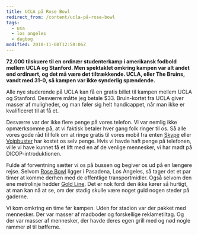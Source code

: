 ```yaml
---
title: UCLA på Rose Bowl
redirect_from: /content/ucla-på-rose-bowl
tags:
  - usa
  - los angeles
  - dagbog
modified: 2010-11-08T12:50:06Z
---
```


**72.000 tilskuere til en ordinær studenterkamp i amerikansk fodbold mellem UCLA og Stanford. Men spektaklet omkring kampen var alt andet end ordinært, og det må være det tiltrækkende. UCLA, eller The Bruins, vandt med 31-0, så kampen var ikke synderlig spændende.**

Alle nye studerende på UCLA kan få en gratis billet til kampen mellem UCLA og Stanford. Desværre måtte jeg betale $33. Bruin-kortet fra UCLA giver masser af muligheder, og man føler sig helt handicappet, når man ikke er kvalificeret til at få et.

Desværre var der ikke flere penge på vores telefon. Vi var nemlig ikke opmærksomme på, at vi faktisk betaler hver gang folk ringer til os. Så alle vores gode råd til folk om at ringe gratis til vores mobil fra enten [Skype](http://www.skype.com/) eller [Voipbuster](http://www.voipbuster.com/) har kostet os selv penge. Hvis vi havde haft penge på telefonen, ville vi have kunnet få et lift med en af de venlige mennesker, vi har mødt på DICOP-introduktionen.

Fulde af forventning sætter vi os på bussen og begiver os ud på en længere rejse. Selvom [Rose Bowl](http://www.rosebowlstadium.com/) ligger i Pasadena, Los Angeles, så tager det et par timer at komme derhen med de offentlige transportmidler. Også selvom den ene metrolinje hedder [Gold Line](http://www.mta.net/riding_metro/metro_rail/). Det er nok fordi den ikke kører så hurtigt, at man kan nå at se, om der stadig skulle være noget guld nogen steder på gaderne.

Vi kom omkring en time før kampen. Uden for stadion var der pakket med mennesker. Der var masser af madboder og forskellige reklametiltag. Og der var masser af mennesker, der havde deres egen grill med og nød nogle rammer øl til bøfferne.

